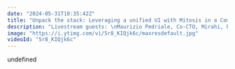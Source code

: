 ```yaml
---
date: "2024-05-31T18:35:42Z"
title: "Unpack the stack: Leveraging a unified UI with Mitosis in a Composable Architecture using Uniform"
description: "Livestream guests: \nMaurizio Pedriale, Co-CTO, Mirahi, https://twitter.com/mpedriale\nBoubacar S. Barry aka Bouba, Co-CTO, Mirahi, https://twitter.com/b_b4rry \nhttps://twitter.com/mirahi_io\n\nLivestream Host: Tim Benniks \nhttps://twitter.com/timbenniks\nhttps://www.linkedin.com/in/timbenniks/\n\nJoin us on Discord at https://uniform.to/discord\n\nFollow us on:\nFacebook: https://www.facebook.com/people/Uniform/\nTwitter: https://twitter.com/UniformDev \nLinkedIn: https://www.linkedin.com/company/uniformdev \nInstagram: https://www.instagram.com/uniform.dev/"
image: "https://i.ytimg.com/vi/5r8_KIQjk6c/maxresdefault.jpg"
videoId: "5r8_KIQjk6c"
---
```


undefined